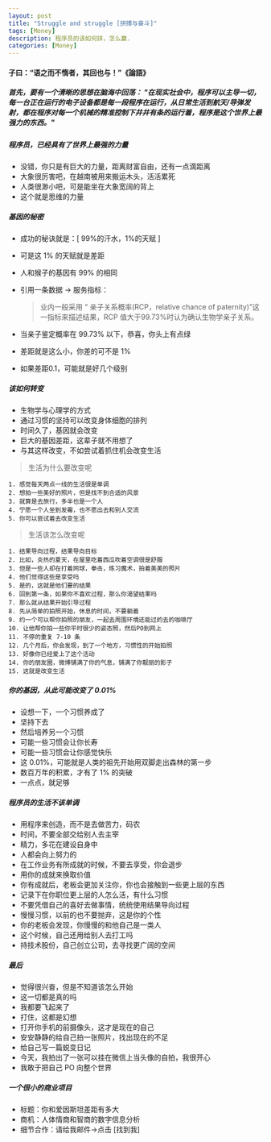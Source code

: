 ```yaml
---
layout: post
title: "Struggle and struggle [拼搏与奋斗]"
tags: [Money]
description: 程序员的该如何拼，怎么赢.
categories: [Money]
---
```


#### 子曰：“语之而不惰者，其回也与！”《論語》
##### 首先，要有一个清晰的思想在脑海中回荡： "在现实社会中，程序可以主导一切，每一台正在运行的电子设备都是每一段程序在运行，从日常生活到航天/导弹发射，都在程序对每一个机械的精准控制下井井有条的运行着，程序是这个世界上最强力的东西。"

##### 程序员，已经具有了世界上最强的力量
* 没错，你只是有巨大的力量，距离财富自由，还有一点滴距离
* 大象很厉害吧，在越南被用来搬运木头，活活累死
* 人类很渺小吧，可是能坐在大象宽阔的背上
* 这个就是思维的力量

##### 基因的秘密
* 成功的秘诀就是：[ 99%的汗水，1%的天赋 ]
* 可是这 1% 的天赋就是差距
* 人和猴子的基因有 99% 的相同
* 引用一条数据 -> 服务指标：

	> 业内一般采用 “ 亲子关系概率(RCP，relative chance of paternity)”这一指标来描述结果，RCP 值大于99.73%时认为确认生物学亲子关系。

* 当亲子鉴定概率在 99.73% 以下，恭喜，你头上有点绿
* 差距就是这么小，你差的可不是 1%
* 如果差距0.1，可能就是好几个级别


##### 该如何转变
* 生物学与心理学的方式
* 通过习惯的坚持可以改变身体细胞的排列
* 时间久了，基因就会改变
* 巨大的基因差距，这辈子就不用想了
* 与其这样改变，不如尝试着抓住机会改变生活


> 生活为什么要改变呢
> 
	1. 感觉每天两点一线的生活很是单调
	2. 想拍一些美好的照片，但是找不到合适的风景
	3. 就算是去旅行，多半也是一个人
	4. 宁愿一个人坐到发霉，也不愿出去和别人交流
	5. 你可以尝试着去改变生活
> 生活该怎么改变呢
> 
	1. 结果导向过程，结果导向目标
	2. 比如，炎热的夏天，在屋里吃着西瓜吹着空调很是舒服
	3. 但是一些人却在打着网球，拳击，练习魔术，拍着美美的照片
	4. 他们觉得这些是享受吗
	5. 是的，这就是他们要的结果
	6. 回到第一条，如果你不喜欢过程，那么你渴望结果吗
	7. 那么就从结果开始引导过程
	8. 先从简单的拍照开始，休息的时间，不要躺着
	9. 约一个可以帮你拍照的朋友，一起去周围环境还能过的去的咖啡厅
	10. 让他帮你拍一些你平时很少的姿态照，然后PO到网上
	11. 不停的重复 7-10 条
	12. 几个月后，你会发现，到了一个地方，习惯性的开始拍照
	13. 好像你已经爱上了这个活动
	14. 你的朋友圈，微博铺满了你的气息，铺满了你靓丽的影子
	15. 这就是改变生活

##### 你的基因，从此可能改变了 0.01%
* 设想一下，一个习惯养成了
* 坚持下去
* 然后培养另一个习惯
* 可能一些习惯会让你长寿
* 可能一些习惯会让你感觉快乐
* 这 0.01%，可能就是人类的祖先开始用双脚走出森林的第一步
* 数百万年的积累，才有了 1% 的突破
* 一点点，就足够

##### 程序员的生活不该单调
* 用程序来创造，而不是去做苦力，码农
* 时间，不要全部交给别人去主宰
* 精力，多花在建设自身中
* 人都会向上努力的
* 在工作业务有所成就的时候，不要去享受，你会退步
* 用你的成就来换取价值
* 你有成就后，老板会更加关注你，你也会接触到一些更上层的东西
* 记录下在你职位更上层的人怎么活，有什么习惯
* 不要凭借自己的喜好去做事情，统统使用结果导向过程
* 慢慢习惯，以前的也不要抛弃，这是你的个性
* 你的老板会发现，你慢慢的和他自己是一类人
* 这个时候，自己还用给别人去打工吗
* 持技术股份，自己创立公司，去寻找更广阔的空间

##### 最后
* 觉得很兴奋，但是不知道该怎么开始
* 这一切都是真的吗
* 我都要飞起来了
* 打住，这都是幻想
* 打开你手机的前摄像头，这才是现在的自己
* 安安静静的给自己拍一张照片，找出现在的不足
* 给自己写一篇蜕变日记
* 今天，我拍出了一张可以挂在微信上当头像的自拍，我很开心
* 我敢于把自己 PO 向整个世界


##### 一个很小的商业项目
* 标题：你和爱因斯坦差距有多大
* 商机：人体情商和智商的数字信息分析
* 细节合作：请给我邮件->点击 [找到我]